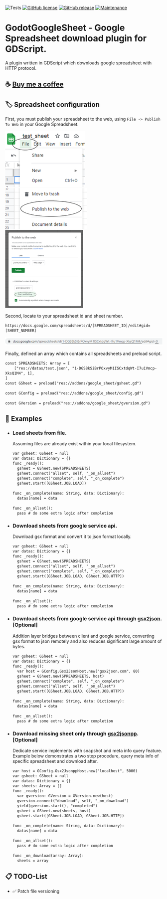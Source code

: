 ![Tests](https://github.com/deflinhec/GodotGoogleSheet/workflows/Run%20GUT%20Tests/badge.svg?branch=master)
[![GitHub license](https://img.shields.io/github/license/deflinhec/GodotGoogleSheet.svg)](https://github.com/deflinhec/GodotGoogleSheet/blob/master/LICENSE) 
[![GitHub release](https://img.shields.io/github/release/deflinhec/GodotGoogleSheet.svg)](https://github.com/deflinhec/GodotGoogleSheet/releases/)
[![Maintenance](https://img.shields.io/badge/Maintained%3F-yes-green.svg)](https://github.com/deflinhec/GodotGoogleSheet/graphs/commit-activity)
# GodotGoogleSheet - Google Spreadsheet download plugin for GDScript.

A plugin written in GDScript which downloads google spreadsheet with HTTP protocol.

## :coffee: [Buy me a coffee](https://ko-fi.com/deflinhec) 

## :label: Spreadsheet configuration

First, you must publish your spreadsheet to the web, using `File -> Publish To Web` in your Google Spreadsheet.

![](https://raw.githubusercontent.com/deflinhec/GodotGoogleSheet/master/screenshots/step01.png) ![](https://raw.githubusercontent.com/deflinhec/GodotGoogleSheet/master/screenshots/step02.png)<img src="https://raw.githubusercontent.com/deflinhec/GodotGoogleSheet/master/screenshots/step03.png" width="250" />

Second, locate to your spreadsheet id and sheet number.

```
https://docs.google.com/spreadsheets/d/[SPREADSHEET_ID]/edit#gid=[SHEET_NUMBER]
```

![](https://raw.githubusercontent.com/deflinhec/GodotGoogleSheet/master/screenshots/step04.png)

Finally, defined an array which contains all spreadsheets and preload script.

```
const SPREADSHEETS: Array = [
    ["res://datas/test.json", "1-DGS8kSiBrPOxvyM1ISCxtdqWt-I7u1Vmcp-XksQ1M4", 1],
]
const GSheet = preload("res://addons/google_sheet/gsheet.gd")

const GConfig = preload("res://addons/google_sheet/config.gd")

const GVersion = preload("res://addons/google_sheet/gversion.gd")
```

## :bookmark: Examples

- ### Load sheets from file.

  Assuming files are already exist within your local filesystem.
  ```
  var gsheet: GSheet = null
  var datas: Dictionary = {}
  func _ready():
    gsheet = GSheet.new(SPREADSHEETS)
    gsheet.connect("allset", self, "_on_allset")
    gsheet.connect("complete", self, "_on_complete")
    gsheet.start([GSheet.JOB.LOAD])
    
  func _on_complete(name: String, data: Dictionary):
    datas[name] = data
    
  func _on_allset():
    pass # do some extra logic after completion
  ```

- ### Download sheets from google service api.
  
  Download gsx format and convert it to json format locally.
  ``` 
  var gsheet: GSheet = null
  var datas: Dictionary = {}
  func _ready():
    gsheet = GSheet.new(SPREADSHEETS)
    gsheet.connect("allset", self, "_on_allset")
    gsheet.connect("complete", self, "_on_complete")
    gsheet.start([GSheet.JOB.LOAD, GSheet.JOB.HTTP])
    
  func _on_complete(name: String, data: Dictionary):
    datas[name] = data
    
  func _on_allset():
    pass # do some extra logic after completion
  ```

- ### Download sheets from google service api through [gsx2json](http://gsx2json.com/). [Optional]
  Addition layer bridges between client and google service, converting gsx format to json remotely and also reduces significant large amount of bytes.
  ```
  var gsheet: GSheet = null
  var datas: Dictionary = {}
  func _ready():
    var host = GConfig.Gsx2JsonHost.new("gsx2json.com", 80)
    gsheet = GSheet.new(SPREADSHEETS, host)
    gsheet.connect("complete", self, "_on_complete")
    gsheet.connect("allset", self, "_on_allset")
    gsheet.start([GSheet.JOB.LOAD, GSheet.JOB.HTTP])
    
  func _on_complete(name: String, data: Dictionary):
    datas[name] = data
    
  func _on_allset():
    pass # do some extra logic after completion
  ```


- ### Download missing sheet only through [gsx2jsonpp](https://github.com/deflinhec/gsx2jsonpp/). [Optional]
  Dedicate service implements with snapshot and meta info query feature. Example below demonstrates a two step procedure, query meta info of specific spreadsheet and download after.
  ```
  var host = GConfig.Gsx2JsonppHost.new("localhost", 5000)
  var gsheet: GSheet = null
  var datas: Dictionary = {}
  var sheets: Array = []
  func _ready():
    var gversion: GVersion = GVersion.new(host)
    gversion.connect("download", self, "_on_download")
    yield(gversion.start(), "completed")
    gsheet = GSheet.new(sheets, host)
    gsheet.start([GSheet.JOB.LOAD, GSheet.JOB.HTTP])
	
  func _on_complete(name: String, data: Dictionary):
    datas[name] = data
    
  func _on_allset():
    pass # do some extra logic after completion
    
  func _on_download(array: Array):
    sheets = array
  ```

## :clipboard: TODO-List

- :white_check_mark: Patch file versioning
